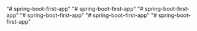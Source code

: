"# spring-boot-first-app" 
"# spring-boot-first-app" 
"# spring-boot-first-app" 
"# spring-boot-first-app" 
"# spring-boot-first-app" 
"# spring-boot-first-app" 
